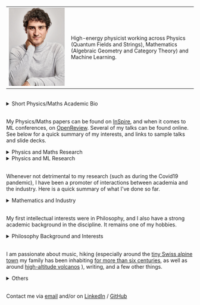 <!-- Redirected from A Website Builder -->

<table style="border-collapse: collapse; border: none;">
  <tr style="border: none;">
    <td style="border: none; vertical-align: middle; padding-right: 10px;">
      <img src="images/DSC8599.JPG" alt="My Image" style="max-width: 150px; height: auto;">
    </td>
    <td style="border: none; vertical-align: middle;">
      High-energy physicist working across Physics (Quantum Fields and Strings), Mathematics (Algebraic Geometry and Category Theory) and Machine Learning.
    </td>
  </tr>
</table>

<br clear="all">

<details>
<summary>Short Physics/Maths Academic Bio </summary>
  
<p style="font-size:14px;">
<br>
  
I studied at the University of Zurich/ETHZ (Swiss Federal Institute of Technology), and completed a PhD/DPhil at the Mathematical Institute of the University of Oxford. My MSc advisor was Niklas Beisert, my DPhil supervisor Lionel Mason. I have been affiliated with the Perimeter Institute, Durham University, and most recently the University of Edinburgh and DESY, Hamburg. I am currently on a long-term visit to the University of Cambridge.

  
</p>

</details>

<br>

My Physics/Maths papers can be found on [InSpire](https://inspirehep.net/authors/1712079), and when it comes to ML conferences, on [OpenReview](https://openreview.net/profile?id=~Andrea_E._V._Ferrari1). Several of my talks can be found online. See below for a quick summary of my interests, and links to sample talks and slide decks.


<details>
<summary>Physics and Maths Research</summary>


<p style="font-size:14px;">
<br>
  
Broadly speaking, I have been pioneering the following research directions:
</p>

<ul style="font-size:14px;">
<li> 
    The description of observables of 3d SUSY gauge theories in terms of the geometry of vortex and quasi-map moduli spaces. 
    <a href="https://pirsa.org/19030107" target="_blank">Sample talk at PI</a> and 
    <a href="./talks/Geom_Indices.pdf" target="_blank">sample slide deck</a>.
</li>
<li>
    The understanding of 2d chiral CFTs (VOAs) that arise at the boundary of tolopogically twisted 3d QFTs in terms of the vacuum geometry of the 3d theory.
    <a href="https://scgp.stonybrook.edu/video_portal/video.php?id=6991" target="_blank">Sample talk at the Simons Center</a> and 
    <a href="./talks/Hyper_VOAs.pdf" target="_blank">sample slide deck</a>.</li>
<li> 
    The understanding of generalised symmetries in QFT in terms of higher representation theory, opening up the study of their representations.
    <a href="https://www.youtube.com/watch?v=vwkouB69R-M" target="_blank">Sample talk at Oxford</a> and 
    <a href="./talks/GenSym_HigherGauge.pdf" target="_blank">sample slide deck</a>. 
</li>
<li> 
  The understanding of the relation between moduli spaces of Berry connections of QFTs/periodic monopoles and generalised cohomology.
  <a href="https://www.youtube.com/watch?v=2VEXMpJmCeo" target="_blank">Sample talk at ICTP</a> and 
  <a href="./talks/Berry_GenCoh.pdf" target="_blank">sample slide deck</a>. 
</li>
</ul>

<p style="font-size:14px;"> 
I am currently working on the following topics:
</p>
<ul style="font-size:14px;">
<li> A rigorous chiralisation of hypertoric varieties. </li>
<li> The exploitation of chiralisation techniques to geometrically construct spaces of conformal blocks of chiral algebras </li>
<li> The exploitation of chiralisation techniques to understand AdS/CFT holography at minimal string tension. </li>
<li> An investigation of the deep relation between Berry phases/monopole moduli and generalised cohomology. </li> 
<li> The exploitation of higher geometry to understand generalised symmetries and their representations.  </li>
</ul>
<p style="font-size:14px;"> If you are intersted in any of them, feel free to reach out! </p>



</details>


<details>
<summary>Physics and ML Research </summary>
  
<p style="font-size:14px;">
<br>


One basic task in Machine Learning (training Boltzmann machines) can physically be translated into learning parameters in a Hamiltonian of a statistical model, such that given empirical data can be reasonably reproduced. Some algorithmic solutions essentially led to the <a href="https://www.nobelprize.org/prizes/physics/2024/hinton/facts/2024" target="_blank">2024 Nobel Prize in Physics</a>. In fundamental Physics, one would like to be agnostic about further features such as the structure of the space the system is defined on, or the actual observables that are producing certain correlation functions. Can one learn these too? 
</p>

<p style="font-size:14px;">
This question is fundamental if one wants to discover dualities in an autamated way, for instance. I am currently pioneering such approaches. See this <a href="https://icml.cc/virtual/2025/poster/44740" target="_blank">ICML25</a> paper for some first results.
  
</p>

</details>

<br>

Whenever not detrimental to my research (such as during the Covid19 pandemic), I have been a promoter of interactions between academia and the industry. Here is a quick summary of what I've done so far.

<details>
<summary>Mathematics and Industry</summary>

<p style="font-size:14px;">
<br>
  
Over the years, I have used maths and ML competences to do work on and advise on risk management, megaproject management, and construction. Contact me if you'd like to hear more.
  
</p>

</details>

<br>

My first intellectual interests were in Philosophy, and I also have a strong academic background in the discipline. It remains one of my hobbies.



<details>
<summary>Philosophy Background and Interests</summary>

<p style="font-size:14px;">
<br>

I have been passionate about Philosophy, both continental and analytic. I did some Philosophy in my undergrad and completed with distinction an MSt in Philosophy of Physics at the University of Oxford. I wrote essays on epistemology, philosophy of science, and philosophy of physics. I enjoy thinking about how the foundations of mathematics and geometry impact the construction of physical theories. It's hard. If you are at all curious about this, feel free to contact me.


</p>

</details>

<br>

I am passionate about music, hiking (especially around the <a href="https://en.wikipedia.org/wiki/Lodrino,_Ticino" target="_blank">tiny Swiss alpine town</a> my family has been inhabiting <a href="https://www.patriziatolodrino.ch/index.php?node=301&lng=1&rif=5c75e69550" target="_blank">for more than six centuries</a>, as well as around   <a href="./images/Chimborazo_Summit.jpeg" target="_blank">high-altitude volcanos</a> ), writing, and a few other things.

<details>


<summary>Others </summary>

<p style="font-size:14px;">
<br>

I am trying to build a generative model that composes fugues. If you are interested in contributing, contact me.

</p>

</details>

<br>

Contact me via [email](mailto:andreaDOTeDOTvDOTferrari@gmail.com) and/or on [LinkedIn](https://www.linkedin.com/in/andreaevferrari/) / [GitHub](https://github.com/andreaevferrari) 
